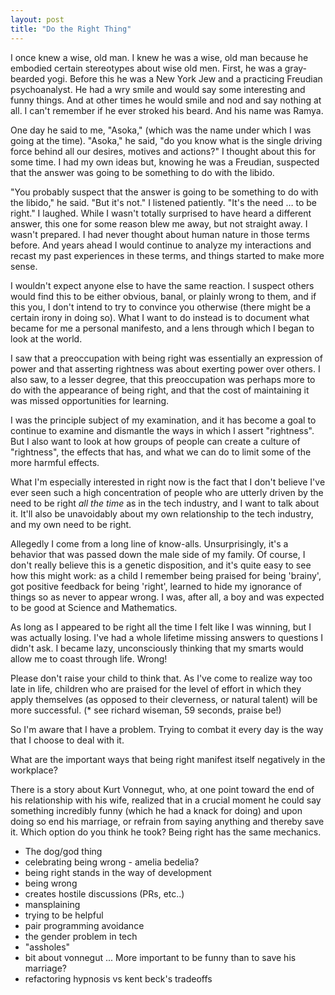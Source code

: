 ```yaml
---
layout: post
title: "Do the Right Thing"
---
```


I once knew a wise, old man. I knew he was a wise, old man because he
embodied certain stereotypes about wise old men. First, he was a gray-bearded
yogi. Before this he was a New York Jew and a practicing Freudian
psychoanalyst. He had a wry smile and would say some interesting and funny
things. And at other times he would smile and nod and say nothing at
all. I can't remember if he ever stroked his beard. And his name was
Ramya.

One day he said to me, "Asoka," (which was the name under which I was
going at the time). "Asoka," he said, "do you know what is the single
driving force behind all our desires, motives and actions?" I thought
about this for some time. I had my own ideas but, knowing he was a
Freudian, suspected that the answer was going to be something to do with
the libido.

"You probably suspect that the answer is going to be something to do
with the libido," he said. "But it's not." I listened patiently. "It's
the need … to be right." I laughed. While I wasn't totally surprised to
have heard a different answer, this one for some reason blew me away,
but not straight away. I wasn't prepared. I had never thought about
human nature in those terms before. And years ahead I would continue
to analyze my interactions and recast my past experiences in these
terms, and things started to make more sense.

I wouldn't expect anyone else to have the same reaction. I suspect
others would find this to be either obvious, banal, or plainly
wrong to them, and if this you, I don't intend to try to convince you
otherwise (there might be a certain irony in doing so). What I want to
do instead is to document what became for me a personal manifesto, and
a lens through which I began to look at the world.

I saw that a preoccupation with being right was essentially an
expression of power and that asserting rightness was about exerting
power over others. I also saw, to a lesser degree, that this
preoccupation was perhaps more to do with the appearance of being
right, and that the cost of maintaining it was missed opportunities
for learning.

I was the principle subject of my examination, and it has become a
goal to continue to examine and dismantle the ways in which I assert
"rightness". But I also want to look at how groups of people can
create a culture of "rightness", the effects that has, and what we can
do to limit some of the more harmful effects.

What I'm especially interested in right now is the fact that I don't
believe I've ever seen such a high concentration of people who are
utterly driven by the need to be right _all the time_ as in the tech
industry, and I want to talk about it. It'll also be unavoidably about
my own relationship to the tech industry, and my own need to be right.

Allegedly I come from a long line of know-alls. Unsurprisingly, it's a
behavior that was passed down the male side of my family. Of course, I
don't really believe this is a genetic disposition, and it's quite
easy to see how this might work: as a child I remember being praised
for being 'brainy', got positive feedback for being 'right', learned
to hide my ignorance of things so as never to appear wrong. I was,
after all, a boy and was expected to be good at Science and
Mathematics.

As long as I appeared to be right all the time I felt like I was
winning, but I was actually losing. I've had a whole lifetime missing
answers to questions I didn't ask. I became lazy, unconsciously
thinking that my smarts would allow me to coast through life. Wrong!

Please don't raise your child to think that. As I've come to realize
way too late in life, children who are praised for the level of effort
in which they apply themselves (as opposed to their cleverness, or
natural talent) will be more successful. (* see richard wiseman, 59
seconds, praise be!)

So I'm aware that I have a problem. Trying to combat it every day is
the way that I choose to deal with it.

What are the important ways that being right manifest itself
negatively in the workplace?

There is a story about Kurt Vonnegut, who, at one point toward the end
of his relationship with his wife, realized that in a crucial moment
he could say something incredibly funny (which he had a knack for
doing) and upon doing so end his marriage, or refrain from saying
anything and thereby save it. Which option do you think he took? Being
right has the same mechanics.

* The dog/god thing
* celebrating being wrong - amelia bedelia?
* being right stands in the way of development
* being wrong
* creates hostile discussions (PRs, etc..)
* mansplaining
* trying to be helpful
* pair programming avoidance
* the gender problem in tech
* "assholes"
* bit about vonnegut ... More important to be funny than to save his marriage?
* refactoring hypnosis vs kent beck's tradeoffs
